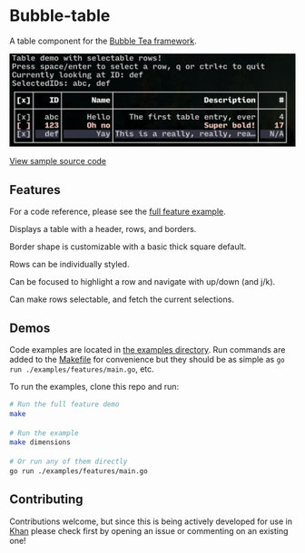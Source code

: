 # Bubble-table

A table component for the [Bubble Tea framework](https://github.com/charmbracelet/bubbletea).

![Table](sample.png)

[View sample source code](./examples/features/main.go)

## Features

For a code reference, please see the [full feature example](./examples/features/main.go).

Displays a table with a header, rows, and borders.

Border shape is customizable with a basic thick square default.

Rows can be individually styled.

Can be focused to highlight a row and navigate with up/down (and j/k).

Can make rows selectable, and fetch the current selections.

## Demos

Code examples are located in [the examples directory](./examples).  Run commands
are added to the [Makefile](Makefile) for convenience but they should be as
simple as `go run ./examples/features/main.go`, etc.

To run the examples, clone this repo and run:

```bash
# Run the full feature demo
make

# Run the example
make dimensions

# Or run any of them directly
go run ./examples/features/main.go
```

## Contributing

Contributions welcome, but since this is being actively developed for use in
[Khan](https://github.com/evertras/khan) please check first by opening an issue
or commenting on an existing one!

